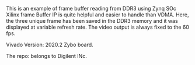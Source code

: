 This is an example of frame buffer reading from DDR3 using Zynq SOc
Xilinx frame Buffer IP is quite helpful and easier to handle than VDMA.
Here, the three unique frame has been saved in the DDR3 memory and 
it was displayed at variable refresh rate. The video output is always fixed to the 
60 fps.

Vivado Version: 2020.2
Zybo board.

The repo: belongs to Digilent INc.
